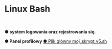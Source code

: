 <h1>Linux Bash</h1>
<br />
<strong><p> ● system logowania oraz rejestrowania się.</p></strong>
<strong><p> ● Panel profilowy</strong>
<a href="moj_skrypt_v5.sh">●  Plik główny moj_skrypt_v5.sh</a>

